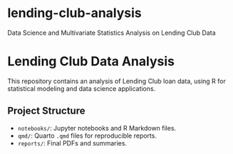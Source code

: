 # lending-club-analysis
Data Science and Multivariate Statistics Analysis on Lending Club Data

# Lending Club Data Analysis

This repository contains an analysis of Lending Club loan data, using R for statistical modeling and data science applications.

## Project Structure
- `notebooks/`: Jupyter notebooks and R Markdown files.
- `qmd/`: Quarto `.qmd` files for reproducible reports.
- `reports/`: Final PDFs and summaries.

